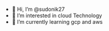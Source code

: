 - 👋 Hi, I’m @sudonik27
- 👀 I’m interested in cloud Technology
- 🌱 I’m currently learning gcp and aws

<!---
sudonik27/sudonik27 is a ✨ special ✨ repository because its `README.md` (this file) appears on your GitHub profile.
You can click the Preview link to take a look at your changes.
--->
